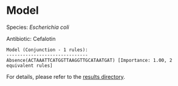 
# Model

Species: *Escherichia coli*

Antibiotic: Cefalotin

```
Model (Conjunction - 1 rules):
------------------------------
Absence(ACTAAATTCATGGTTAAGGTTGCATAATGAT) [Importance: 1.00, 2 equivalent rules]

```

For details, please refer to the [results directory](../../../../../results/scm_b/escherichia%20coli/cefalotin/repeat_6/).

